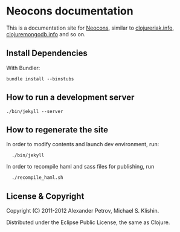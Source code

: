 # Neocons documentation

This is a documentation site for [Neocons](http://github.com/michaelklishin/neocons), similar to [clojureriak.info](http://clojureriak.info), [clojuremongodb.info](http://clojuremongodb.info) and so on.


## Install Dependencies

With Bundler:

    bundle install --binstubs


## How to run a development server

    ./bin/jekyll --server


## How to regenerate the site

In order to modify contents and launch dev environment, run:

      ./bin/jekyll

In order to recompile haml and sass files for publishing, run

      ./recompile_haml.sh

## License & Copyright

Copyright (C) 2011-2012 Alexander Petrov, Michael S. Klishin.

Distributed under the Eclipse Public License, the same as Clojure.
